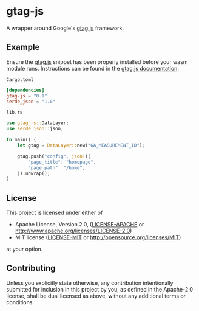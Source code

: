 # gtag-js

A wrapper around Google's [gtag.js] framework.

## Example

Ensure the [gtag.js] snippet has been properly installed before your wasm
module runs. Instructions can be found in the [gtag.js documentation].

`Cargo.toml`
```toml
[dependencies]
gtag-js = "0.1"
serde_json = "1.0"
```


`lib.rs`
```rust
use gtag_rs::DataLayer;
use serde_json::json;

fn main() {
    let gtag = DataLayer::new("GA_MEASUREMENT_ID");

    gtag.push("config", json!({
        "page_title": "homepage",
        "page_path": "/home",
    }).unwrap();
}
```

## License

This project is licensed under either of

 * Apache License, Version 2.0, ([LICENSE-APACHE](LICENSE-APACHE) or
   http://www.apache.org/licenses/LICENSE-2.0)
 * MIT license ([LICENSE-MIT](LICENSE-MIT) or
   http://opensource.org/licenses/MIT)

at your option.

## Contributing

Unless you explicitly state otherwise, any contribution intentionally submitted
for inclusion in this project by you, as defined in the Apache-2.0 license,
shall be dual licensed as above, without any additional terms or conditions.

[gtag.js]: https://developers.google.com/gtagjs
[gtag.js documentation]: https://developers.google.com/gtagjs/devguide/snippet
